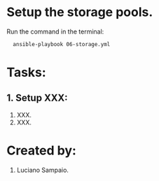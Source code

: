 # Setup the storage pools.

Run the command in the terminal:
```bash
  ansible-playbook 06-storage.yml
```

# Tasks:

## 1. Setup XXX:
  1. XXX.
  1. XXX.

# Created by: 

1. Luciano Sampaio.
